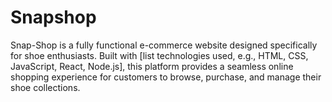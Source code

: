 # Snapshop
Snap-Shop is a fully functional e-commerce website designed specifically for shoe enthusiasts. Built with [list technologies used, e.g., HTML, CSS, JavaScript, React, Node.js], this platform provides a seamless online shopping experience for customers to browse, purchase, and manage their shoe collections.

